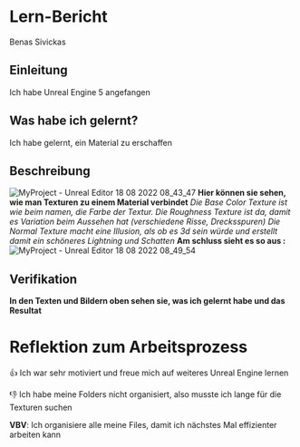# Lern-Bericht
Benas Sivickas

## Einleitung
Ich habe Unreal Engine 5 angefangen

## Was habe ich gelernt?

Ich habe gelernt, ein Material zu erschaffen

## Beschreibung

![MyProject - Unreal Editor 18 08 2022 08_43_47](https://user-images.githubusercontent.com/111045604/185320658-53916789-f77e-46a2-95a1-44563966fad0.png)
**Hier können sie sehen, wie man Texturen zu einem Material verbindet**
*Die Base Color Texture ist wie beim namen, die Farbe der Textur.*
*Die Roughness Texture ist da, damit es Variation beim Aussehen hat (verschiedene Risse, Drecksspuren)*
*Die Normal Texture macht eine Illusion, als ob es 3d sein würde und erstellt damit ein schöneres Lightning und Schatten*
**Am schluss sieht es so aus :**
![MyProject - Unreal Editor 18 08 2022 08_49_54](https://user-images.githubusercontent.com/111045604/185323575-54ffb56b-d801-471b-a3f7-eb0842c58fb1.png)

## Verifikation
**In den Texten und Bildern oben sehen sie, was ich gelernt habe und das Resultat** 

# Reflektion zum Arbeitsprozess

👍 Ich war sehr motiviert und freue mich auf weiteres Unreal Engine lernen

👎 Ich habe meine Folders nicht organisiert, also musste ich lange für die Texturen suchen

**VBV**: Ich organisiere alle meine Files, damit ich nächstes Mal effizienter arbeiten kann
